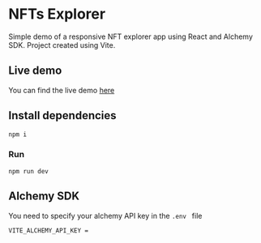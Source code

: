 # NFTs Explorer
Simple demo of a responsive NFT explorer app using React and Alchemy SDK. Project created using Vite.

## Live demo
You can find the live demo [here](https://bespoke-heliotrope-133ac5.netlify.app/)

## Install dependencies
```
npm i
```

### Run 
```
npm run dev
```

## Alchemy SDK
You need to specify your alchemy API key in the `.env ` file
```
VITE_ALCHEMY_API_KEY = 
```
